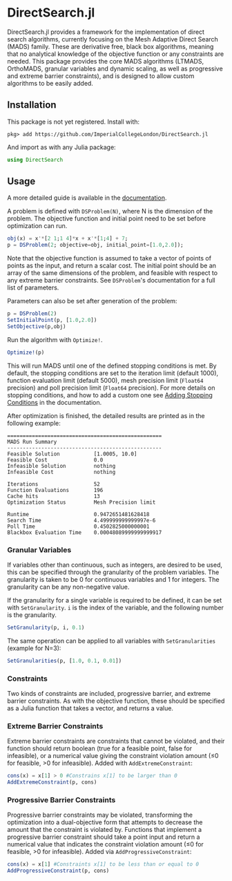 # DirectSearch.jl
<!-- Currently isn't a stable release -->
<!--[![Stable](https://img.shields.io/badge/docs-stable-blue.svg)](https://imperialcollegelondon.github.io/DirectSearch.jl/stable)-->
<!-- [![Dev](https://img.shields.io/badge/docs-dev-blue.svg)](https://imperialcollegelondon.github.io/DirectSearch.jl/dev)
![](https://github.com/ImperialCollegeLondon/DirectSearch.jl/workflows/CI/badge.svg)
[![codecov](https://codecov.io/gh/ImperialCollegeLondon/DirectSearch.jl/branch/master/graph/badge.svg)](https://codecov.io/gh/ImperialCollegeLondon/DirectSearch.jl) -->


DirectSearch.jl provides a framework for the implementation of direct search algorithms, currently focusing on the Mesh Adaptive Direct Search (MADS) family. These are derivative free, black box algorithms, meaning that no analytical knowledge of the objective function or any constraints are needed. This package provides the core MADS algorithms (LTMADS, OrthoMADS, granular variables and dynamic scaling, as well as progressive and extreme barrier constraints), and is designed to allow custom algorithms to be easily added.

## Installation

This package is not yet registered. Install with:
```
pkg> add https://github.com/ImperialCollegeLondon/DirectSearch.jl
```
And import as with any Julia package:
```julia
using DirectSearch
```

## Usage

A more detailed guide is available in the [documentation](https://imperialcollegelondon.github.io/DirectSearch.jl/dev/man/usage/).

A problem is defined with `DSProblem(N)`, where N is the dimension of the problem. The objective function and initial point need to be set before optimization can run.
```julia
obj(x) = x'*[2 1;1 4]*x + x'*[1;4] + 7;
p = DSProblem(2; objective=obj, initial_point=[1.0,2.0]);
```
Note that the objective function is assumed to take a vector of points of points as the input, and return a scalar cost. The initial point should be an array of the same dimensions of the problem, and feasible with respect to any extreme barrier constraints. See `DSProblem`'s documentation for a full list of parameters.

Parameters can also be set after generation of the problem:
```julia
p = DSProblem(2)
SetInitialPoint(p, [1.0,2.0])
SetObjective(p,obj)
```

Run the algorithm with `Optimize!`.
```julia
Optimize!(p)
```
This will run MADS until one of the defined stopping conditions is met. By default, the stopping conditions are set to the iteration limit (default 1000), function evaluation limit (default 5000), mesh precision limit (`Float64` precision) and poll precision limit (`Float64` precision). For more details on stopping conditions, and how to add a custom one see [Adding Stopping Conditions](https://imperialcollegelondon.github.io/DirectSearch.jl/dev/man/addstoppingconditions/) in the documentation.

After optimization is finished, the detailed results are printed as in the following example:

```
==================================================
MADS Run Summary
--------------------------------------------------
Feasible Solution           [1.0005, 10.0]
Feasible Cost               0.0
Infeasible Solution         nothing
Infeasible Cost             nothing

Iterations                  52
Function Evaluations        196
Cache hits                  13
Optimization Status         Mesh Precision limit

Runtime                     0.9472651481628418
Search Time                 4.499999999999997e-6
Poll Time                   0.4502825000000001
Blackbox Evaluation Time    0.00048089999999999917
```

### Granular Variables
If variables other than continuous, such as integers, are desired to be used, this can be specified through the granularity of the problem variables. The granularity is taken to be 0 for continuous variables and 1 for integers. The granularity can be any non-negative value.

If the granularity for a single variable is required to be defined, it can be set with `SetGranularity`. `i` is the index of the variable, and the following number is the granularity.
```julia
SetGranularity(p, i, 0.1)
```

The same operation can be applied to all variables with `SetGranularities` (example for N=3):
```julia
SetGranularities(p, [1.0, 0.1, 0.01])
```

### Constraints
Two kinds of constraints are included, progressive barrier, and extreme barrier constraints. As with the objective function, these should be specified as a Julia function that takes a vector, and returns a value.

### Extreme Barrier Constraints
Extreme barrier constraints are constraints that cannot be violated, and their function should return boolean (true for a feasible point, false for infeasible), or a numerical value giving the constraint violation amount (≤0 for feasible, >0 for infeasible). Added with `AddExtremeConstraint`:

```julia
cons(x) = x[1] > 0 #Constrains x[1] to be larger than 0
AddExtremeConstraint(p, cons)
```

### Progressive Barrier Constraints
Progressive barrier constraints may be violated, transforming the optimization into a dual-objective form that attempts to decrease the amount that the constraint is violated by. Functions that implement a progressive barrier constraint should take a point input and return a numerical value that indicates the constraint violation amount (≤0 for feasible, >0 for infeasible). Added via `AddProgressiveConstraint`:

```julia
cons(x) = x[1] #Constraints x[1] to be less than or equal to 0
AddProgressiveConstraint(p, cons)
```
